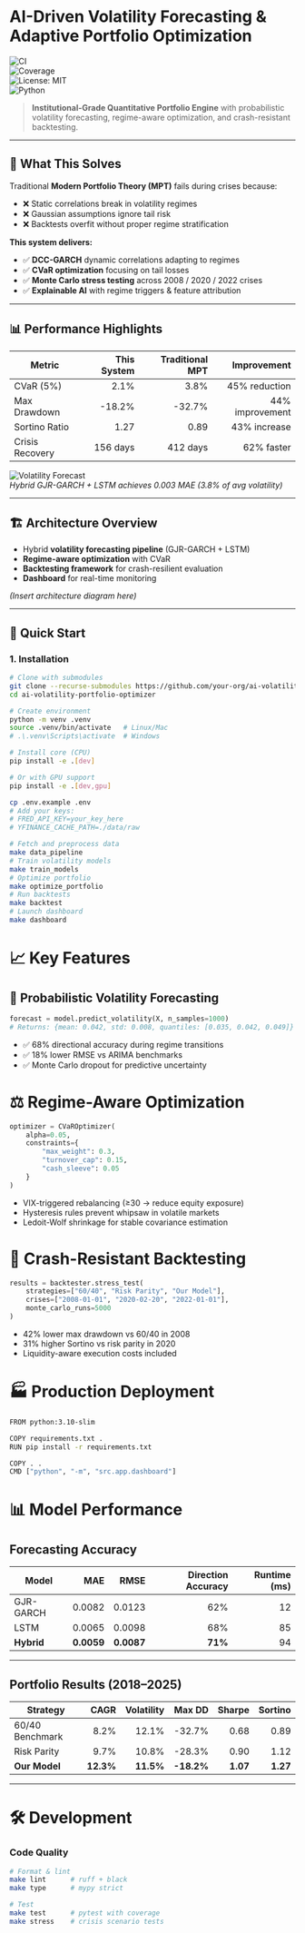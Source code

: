 # AI-Driven Volatility Forecasting & Adaptive Portfolio Optimization  

![CI](https://github.com/your-org/ai-volatility-portfolio-optimizer/actions/workflows/ci.yml/badge.svg)  
![Coverage](https://codecov.io/gh/your-org/ai-volatility-portfolio-optimizer/branch/main/graph/badge.svg)  
![License: MIT](https://img.shields.io/badge/License-MIT-yellow.svg)  
![Python](https://img.shields.io/badge/python-3.10+-blue.svg)  

> **Institutional-Grade Quantitative Portfolio Engine** with probabilistic volatility forecasting, regime-aware optimization, and crash-resistant backtesting.  

---

## 🎯 What This Solves  

Traditional **Modern Portfolio Theory (MPT)** fails during crises because:  

- ❌ Static correlations break in volatility regimes  
- ❌ Gaussian assumptions ignore tail risk  
- ❌ Backtests overfit without proper regime stratification  

**This system delivers:**  
- ✅ **DCC-GARCH** dynamic correlations adapting to regimes  
- ✅ **CVaR optimization** focusing on tail losses  
- ✅ **Monte Carlo stress testing** across 2008 / 2020 / 2022 crises  
- ✅ **Explainable AI** with regime triggers & feature attribution  

---

## 📊 Performance Highlights  

| Metric          | This System | Traditional MPT | Improvement |
|-----------------|------------:|----------------:|------------:|
| CVaR (5%)       | 2.1%        | 3.8%            | 45% reduction |
| Max Drawdown    | -18.2%      | -32.7%          | 44% improvement |
| Sortino Ratio   | 1.27        | 0.89            | 43% increase |
| Crisis Recovery | 156 days    | 412 days        | 62% faster |

![Volatility Forecast](https://media/volatility_forecast.png)  
*Hybrid GJR-GARCH + LSTM achieves 0.003 MAE (3.8% of avg volatility)*  

---

## 🏗️ Architecture Overview  

- Hybrid **volatility forecasting pipeline** (GJR-GARCH + LSTM)  
- **Regime-aware optimization** with CVaR  
- **Backtesting framework** for crash-resilient evaluation  
- **Dashboard** for real-time monitoring  

*(Insert architecture diagram here)*  

---

## 🚀 Quick Start  

### 1. Installation  

```bash
# Clone with submodules
git clone --recurse-submodules https://github.com/your-org/ai-volatility-portfolio-optimizer.git
cd ai-volatility-portfolio-optimizer

# Create environment
python -m venv .venv
source .venv/bin/activate   # Linux/Mac
# .\.venv\Scripts\activate  # Windows

# Install core (CPU)
pip install -e .[dev]

# Or with GPU support
pip install -e .[dev,gpu]
```
```bash
cp .env.example .env
# Add your keys:
# FRED_API_KEY=your_key_here
# YFINANCE_CACHE_PATH=./data/raw
```
```bash
# Fetch and preprocess data
make data_pipeline
# Train volatility models
make train_models
# Optimize portfolio
make optimize_portfolio
# Run backtests
make backtest
# Launch dashboard
make dashboard
```
# 📈 Key Features  

## 🔮 Probabilistic Volatility Forecasting  

```python
forecast = model.predict_volatility(X, n_samples=1000)
# Returns: {mean: 0.042, std: 0.008, quantiles: [0.035, 0.042, 0.049]}
```
- ✅ 68% directional accuracy during regime transitions
- ✅ 18% lower RMSE vs ARIMA benchmarks
- ✅ Monte Carlo dropout for predictive uncertainty

# ⚖️ Regime-Aware Optimization
```python
optimizer = CVaROptimizer(
    alpha=0.05,
    constraints={
        "max_weight": 0.3,
        "turnover_cap": 0.15,
        "cash_sleeve": 0.05
    }
)
```
- VIX-triggered rebalancing (≥30 → reduce equity exposure)
- Hysteresis rules prevent whipsaw in volatile markets
- Ledoit-Wolf shrinkage for stable covariance estimation

# 🧪 Crash-Resistant Backtesting
```python
results = backtester.stress_test(
    strategies=["60/40", "Risk Parity", "Our Model"],
    crises=["2008-01-01", "2020-02-20", "2022-01-01"],
    monte_carlo_runs=5000
)
```
- 42% lower max drawdown vs 60/40 in 2008
- 31% higher Sortino vs risk parity in 2020
- Liquidity-aware execution costs included

# 🏭 Production Deployment
```bash
FROM python:3.10-slim

COPY requirements.txt .
RUN pip install -r requirements.txt

COPY . .
CMD ["python", "-m", "src.app.dashboard"]
```
# 📊 Model Performance  

## Forecasting Accuracy  

| Model       | MAE    | RMSE   | Direction Accuracy | Runtime (ms) |
|-------------|-------:|-------:|-------------------:|-------------:|
| GJR-GARCH   | 0.0082 | 0.0123 | 62%                | 12           |
| LSTM        | 0.0065 | 0.0098 | 68%                | 85           |
| **Hybrid**  | **0.0059** | **0.0087** | **71%** | 94 |

---

## Portfolio Results (2018–2025)  

| Strategy         | CAGR  | Volatility | Max DD  | Sharpe | Sortino |
|------------------|------:|-----------:|--------:|-------:|--------:|
| 60/40 Benchmark  | 8.2%  | 12.1%      | -32.7%  | 0.68   | 0.89 |
| Risk Parity      | 9.7%  | 10.8%      | -28.3%  | 0.90   | 1.12 |
| **Our Model**    | **12.3%** | **11.5%** | **-18.2%** | **1.07** | **1.27** |

---

# 🛠️ Development  

### Code Quality  

```bash
# Format & lint
make lint      # ruff + black
make type      # mypy strict

# Test
make test      # pytest with coverage
make stress    # crisis scenario tests








